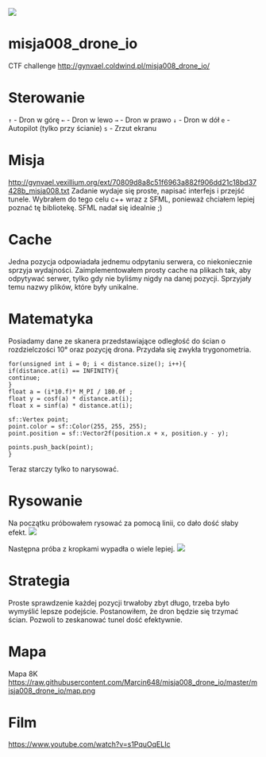 ![](http://i.imgur.com/7AAKTjq.png)
# misja008_drone_io
CTF challenge http://gynvael.coldwind.pl/misja008_drone_io/

# Sterowanie
`↑` - Dron w górę
`←` - Dron w lewo
`→` - Dron w prawo
`↓` - Dron w dół
`e` - Autopilot (tylko przy ścianie)
`s` - Zrzut ekranu

# Misja
http://gynvael.vexillium.org/ext/70809d8a8c51f6963a882f906dd21c18bd37428b_misja008.txt
Zadanie wydaje się proste, napisać interfejs i przejść tunele.
Wybrałem do tego celu c++ wraz z SFML, ponieważ chciałem lepiej poznać tę bibliotekę. SFML nadał się idealnie ;)

# Cache
Jedna pozycja odpowiadała jednemu odpytaniu serwera, co niekoniecznie sprzyja wydajności.
Zaimplementowałem prosty cache na plikach tak, aby odpytywać serwer, tylko gdy nie byliśmy nigdy na danej pozycji.
Sprzyjały temu nazwy plików, które były unikalne.

# Matematyka
Posiadamy dane ze skanera przedstawiające odległość do ścian o rozdzielczości 10° oraz pozycję drona.
Przydała się zwykła trygonometria.

```
for(unsigned int i = 0; i < distance.size(); i++){
if(distance.at(i) == INFINITY){
continue;
}
float a = (i*10.f)* M_PI / 180.0f ;
float y = cosf(a) * distance.at(i);
float x = sinf(a) * distance.at(i);

sf::Vertex point;
point.color = sf::Color(255, 255, 255);
point.position = sf::Vector2f(position.x + x, position.y - y);

points.push_back(point);
}
```

Teraz starczy tylko to narysować.

# Rysowanie
Na początku próbowałem rysować za pomocą linii, co dało dość słaby efekt.
![](http://i.imgur.com/seUrZiJ.png)

Następna próba z kropkami wypadła o wiele lepiej.
![](http://i.imgur.com/e7zJSra.png)

# Strategia
Proste sprawdzenie każdej pozycji trwałoby zbyt długo, trzeba było wymyślić lepsze podejście.
Postanowiłem, że dron będzie się trzymać ścian. Pozwoli to zeskanować tunel dość efektywnie.

# Mapa
Mapa 8K
https://raw.githubusercontent.com/Marcin648/misja008_drone_io/master/misja008_drone_io/map.png

# Film
https://www.youtube.com/watch?v=s1PquOqELIc
